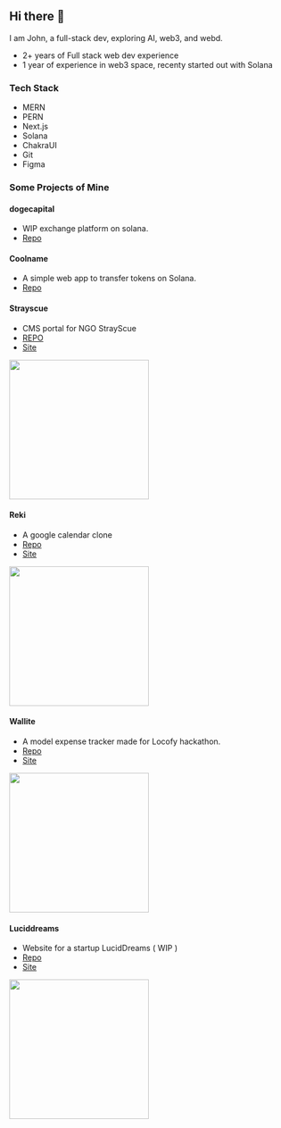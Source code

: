 ## Hi there 👋
I am John, a full-stack dev, exploring AI, web3, and webd.
- 2+ years of Full stack web dev experience
- 1 year of experience in web3 space, recenty started out with Solana
### Tech Stack
- MERN
- PERN
- Next.js
- Solana 
- ChakraUI
- Git
- Figma
### Some Projects of Mine
#### dogecapital
- WIP exchange platform on solana.
- [Repo](https://github.com/Doge-Capital/dc-dogeswap)

#### Coolname
- A simple web app to transfer tokens on Solana.
- [Repo](https://github.com/jxhnsebastian?tab=repositories)

#### Strayscue
- CMS portal for NGO StrayScue
- [REPO](https://github.com/Devsoc-BPGC/strayscue-frontend)
- [Site](https://case-management-v2.strayscue.org/)
<image align="center" height = "250px" src="./assets/strayscue.JPG" />

#### Reki
- A google calendar clone
- [Repo](https://github.com/jxhnsebastian/Event-Calendar)
- [Site](https://reki.netlify.app/)
<image align="center" height = "250px" src="./assets/reki.JPG" />

#### Wallite
- A model expense tracker made for Locofy hackathon.
- [Repo](https://github.com/jxhnsebastian/wallite-final)
- [Site](https://wallite.netlify.app/)
<image align="center" height = "250px" src="./assets/wallite.JPG" />

#### Luciddreams
- Website for a startup LucidDreams ( WIP )
- [Repo](https://github.com/jxhnsebastian/lucid-site)
- [Site](https://www.luciddreams.in)
<image align="center" height = "250px" src="./assets/lucid.JPG" />

